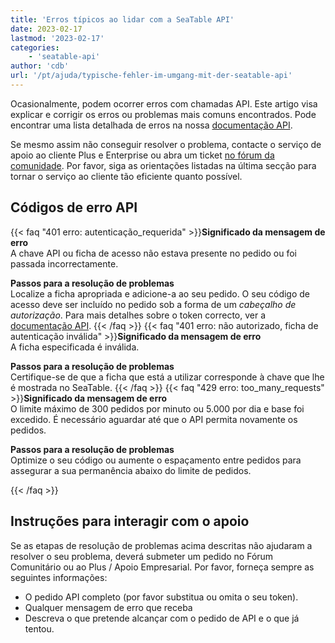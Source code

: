 ```yaml
---
title: 'Erros típicos ao lidar com a SeaTable API'
date: 2023-02-17
lastmod: '2023-02-17'
categories:
    - 'seatable-api'
author: 'cdb'
url: '/pt/ajuda/typische-fehler-im-umgang-mit-der-seatable-api'
---
```


Ocasionalmente, podem ocorrer erros com chamadas API. Este artigo visa explicar e corrigir os erros ou problemas mais comuns encontrados. Pode encontrar uma lista detalhada de erros na nossa [documentação API](https://api.seatable.com).

Se mesmo assim não conseguir resolver o problema, contacte o serviço de apoio ao cliente Plus e Enterprise ou abra um ticket [no fórum da comunidade](https://forum.seatable.com). Por favor, siga as orientações listadas na última secção para tornar o serviço ao cliente tão eficiente quanto possível.

## Códigos de erro API

{{< faq "401 erro: autenticação_requerida" >}}**Significado da mensagem de erro**  
A chave API ou ficha de acesso não estava presente no pedido ou foi passada incorrectamente.

**Passos para a resolução de problemas**  
Localize a ficha apropriada e adicione-a ao seu pedido. O seu código de acesso deve ser incluído no pedido sob a forma de um _cabeçalho de autorização_. Para mais detalhes sobre o token correcto, ver a [documentação API](https://api.seatable.com/#authentication).
{{< /faq >}}
{{< faq "401 erro: não autorizado, ficha de autenticação inválida" >}}**Significado da mensagem de erro**  
A ficha especificada é inválida.

**Passos para a resolução de problemas**  
Certifique-se de que a ficha que está a utilizar corresponde à chave que lhe é mostrada no SeaTable.
{{< /faq >}}
{{< faq "429 erro: too_many_requests" >}}**Significado da mensagem de erro**  
O limite máximo de 300 pedidos por minuto ou 5.000 por dia e base foi excedido. É necessário aguardar até que o API permita novamente os pedidos.

**Passos para a resolução de problemas**  
Optimize o seu código ou aumente o espaçamento entre pedidos para assegurar a sua permanência abaixo do limite de pedidos.

{{< /faq >}}

## Instruções para interagir com o apoio

Se as etapas de resolução de problemas acima descritas não ajudaram a resolver o seu problema, deverá submeter um pedido no Fórum Comunitário ou ao Plus / Apoio Empresarial. Por favor, forneça sempre as seguintes informações:

- O pedido API completo (por favor substitua ou omita o seu token).
- Qualquer mensagem de erro que receba
- Descreva o que pretende alcançar com o pedido de API e o que já tentou.
